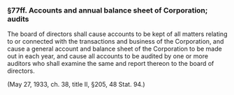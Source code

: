 ### §77ff. Accounts and annual balance sheet of Corporation; audits ###

The board of directors shall cause accounts to be kept of all matters relating to or connected with the transactions and business of the Corporation, and cause a general account and balance sheet of the Corporation to be made out in each year, and cause all accounts to be audited by one or more auditors who shall examine the same and report thereon to the board of directors.

(May 27, 1933, ch. 38, title II, §205, 48 Stat. 94.)